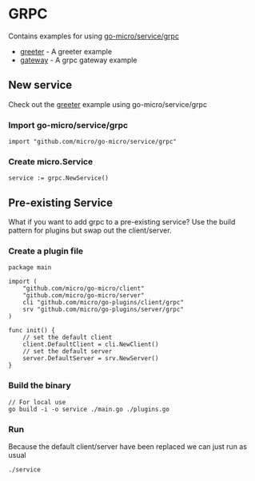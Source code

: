 # GRPC

Contains examples for using [go-micro/service/grpc](https://github.com/micro/go-micro/service/grpc)

- [greeter](greeter) - A greeter example
- [gateway](gateway) - A grpc gateway example

## New service

Check out the [greeter](greeter) example using go-micro/service/grpc

### Import go-micro/service/grpc

```
import "github.com/micro/go-micro/service/grpc"
```

### Create micro.Service

```
service := grpc.NewService()
```

## Pre-existing Service

What if you want to add grpc to a pre-existing service? Use the build pattern for plugins but swap out the client/server.

### Create a plugin file

```
package main

import (
	"github.com/micro/go-micro/client"
	"github.com/micro/go-micro/server"
	cli "github.com/micro/go-plugins/client/grpc"
	srv "github.com/micro/go-plugins/server/grpc"
)

func init() {
	// set the default client
	client.DefaultClient = cli.NewClient()
	// set the default server
	server.DefaultServer = srv.NewServer()
}
```

### Build the binary

```
// For local use
go build -i -o service ./main.go ./plugins.go
```

### Run

Because the default client/server have been replaced we can just run as usual

```
./service
```
